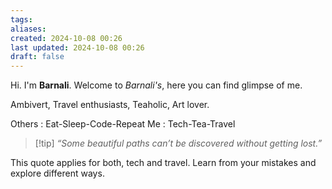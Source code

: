 ```yaml
---
tags: 
aliases: 
created: 2024-10-08 00:26
last updated: 2024-10-08 00:26
draft: false
---
```

Hi. I'm **Barnali**.
Welcome to *Barnali's*, here you can find glimpse of me.

Ambivert, Travel enthusiasts, Teaholic, Art lover.

Others : Eat-Sleep-Code-Repeat
Me : Tech-Tea-Travel

> [!tip] *“Some beautiful paths can’t be discovered without getting lost.”*

This quote applies for both, tech and travel. Learn from your mistakes and explore different ways.

